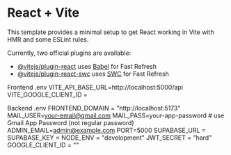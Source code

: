 # React + Vite

This template provides a minimal setup to get React working in Vite with HMR and some ESLint rules.

Currently, two official plugins are available:

- [@vitejs/plugin-react](https://github.com/vitejs/vite-plugin-react/blob/main/packages/plugin-react/README.md) uses [Babel](https://babeljs.io/) for Fast Refresh
- [@vitejs/plugin-react-swc](https://github.com/vitejs/vite-plugin-react-swc) uses [SWC](https://swc.rs/) for Fast Refresh


Frontend .env
VITE_API_BASE_URL=http://localhost:5000/api
VITE_GOOGLE_CLIENT_ID = 

Backend .env
FRONTEND_DOMAIN = "http://localhost:5173"
MAIL_USER=your-email@gmail.com
MAIL_PASS=your-app-password   # use Gmail App Password (not regular password)
ADMIN_EMAIL=admin@example.com
PORT=5000
SUPABASE_URL =
SUPABASE_KEY =
NODE_ENV = "development"
JWT_SECRET = "hard"
GOOGLE_CLIENT_ID = ""